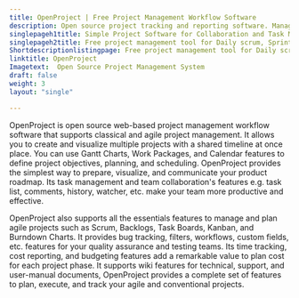 ```yaml
---
title: OpenProject | Free Project Management Workflow Software
description: Open source project tracking and reporting software. Manage multiple projects with shared timelines, project collaboration and task management features.
singlepageh1title: Simple Project Software for Collaboration and Task Management
singlepageh2title: Free project management tool for Daily scrum, Sprint planning, Bug tracking, Burndown chart, Gantt charts, Kanban, Project workflow, and Project collaboration.
Shortdescriptionlistingpage: Free project management tool for Daily scrum, Sprint planning, Bug tracking, Burndown chart, Gantt charts, Kanban, Project workflow, and Project collaboration.
linktitle: OpenProject
Imagetext:  Open Source Project Management System 
draft: false
weight: 3
layout: "single"

---
```


OpenProject is open source web-based project management workflow software that supports classical and agile project management. It allows you to create and visualize multiple projects with a shared timeline at once place. You can use Gantt Charts, Work Packages, and Calendar features to define project objectives, planning, and scheduling. OpenProject provides the simplest way to prepare, visualize, and communicate your product roadmap. Its task management and team collaboration's features e.g. task list, comments, history, watcher, etc. make your team more productive and effective.

OpenProject also supports all the essentials features to manage and plan agile projects such as Scrum, Backlogs, Task Boards, Kanban, and Burndown Charts. It provides bug tracking, filters, workflows, custom fields, etc. features for your quality assurance and testing teams. Its time tracking, cost reporting, and budgeting features add a remarkable value to plan cost for each project phase. It supports wiki features for technical, support, and user-manual documents, OpenProject provides a complete set of features to plan, execute, and track your agile and conventional projects.